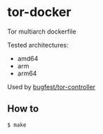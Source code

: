 # tor-docker 

Tor multiarch dockerfile

Tested architectures:
- amd64
- arm
- arm64

Used by [bugfest/tor-controller](https://github.com/bugfest/tor-controller)

## How to

```bash
$ make
```
